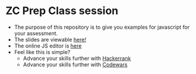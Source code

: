 # ZC Prep Class session
* The purpose of this repository is to give you examples for javascript for your assessment.
* The slides are viewable [here!](https://git-leon.github.io/myslides/zcpreparations-applicantprepclass.html#/)
* The online JS editor is [here](https://www.webtoolkitonline.com/javascript-tester.html)
* Feel like this is simple?
  * Advance your skills further with [Hackerrank](https://www.hackerrank.com/dashboard)
  * Advance your skills further with [Codewars](https://www.codewars.com/dashboard)
